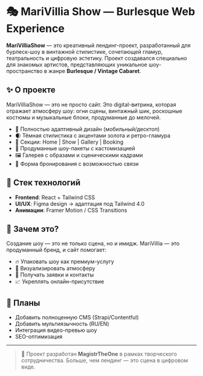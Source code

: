 # 🎭 MariVillia Show — Burlesque Web Experience

**MariVilliaShow** — это креативный лендинг-проект, разработанный для бурлеск-шоу в винтажной стилистике, сочетающей гламур, театральность и цифровую эстетику. Проект создавался специально для знакомых артистов, представляющих уникальное шоу-пространство в жанре **Burlesque / Vintage Cabaret**.

## ✨ О проекте

MariVilliaShow — это не просто сайт. Это digital-витрина, которая отражает атмосферу шоу: огни сцены, винтажный шик, роскошные костюмы и музыкальные блоки, продуманные до мелочей.

- 📱 Полностью адаптивный дизайн (мобильный/десктоп)
- 🌒 Тёмная стилистика с акцентами золота и ретро-гламура
- 🔗 Секции: Home | Show | Gallery | Booking
- 💼 Продуманные шоу-пакеты с кастомизацией
- 🖼️ Галерея с образами и сценическими кадрами
- 📨 Форма бронирования с возможностью связи

## 🔧 Стек технологий

- **Frontend**: React + Tailwind CSS
- **UI/UX**: Figma design → адаптация под Tailwind 4.0
- **Анимации**: Framer Motion / CSS Transitions



## 🧠 Зачем это?

Создание шоу — это не только сцена, но и имидж. MariVillia — это продуманный бренд, и сайт помогает:

- 🔥 Упаковать шоу как премиум-услугу
- 📸 Визуализировать атмосферу
- 💌 Получать заявки и контакты
- 📈 Укреплять онлайн-присутствие

## 🚀 Планы

- Добавить полноценную CMS (Strapi/Contentful)
- Добавить мультиязычность (RU/EN)
- Интеграция видео-превью шоу
- SEO-оптимизация

---

> 🤝 Проект разработан **MagistrTheOne** в рамках творческого сотрудничества. Больше, чем лендинг — это сцена в цифровом виде.
